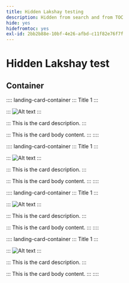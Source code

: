 ```yaml
---
title: Hidden Lakshay testing
description: Hidden from search and from TOC
hide: yes
hidefromtoc: yes
exl-id: 2bb2b88e-10bf-4e26-afbd-c11f82e76f7f
---
```

# Hidden Lakshay test

## Container

:::: landing-card-container
:::
Title 1
:::

:::
![Alt text](https://experienceleague.adobe.com/en/docs/experience-manager-sites-optimizer/content/media_1173e9b57de6809d27fd2ccd8809bd5cee2437e3d.png?width=2000&format=webply&optimize=medium)
:::

:::
This is the card description.
:::

:::
This is the card body content.
:::
::::

:::: landing-card-container
:::
Title 1
:::

:::
![Alt text](https://experienceleague.adobe.com/en/docs/experience-manager-sites-optimizer/content/media_1173e9b57de6809d27fd2ccd8809bd5cee2437e3d.png?width=2000&format=webply&optimize=medium)
:::

:::
This is the card description.
:::

:::
This is the card body content.
:::
::::

:::: landing-card-container
:::
Title 1
:::

:::
![Alt text](https://experienceleague.adobe.com/en/docs/experience-manager-sites-optimizer/content/media_1173e9b57de6809d27fd2ccd8809bd5cee2437e3d.png?width=2000&format=webply&optimize=medium)
:::

:::
This is the card description.
:::

:::
This is the card body content.
:::
::::

:::: landing-card-container
:::
Title 1
:::

:::
![Alt text](https://experienceleague.adobe.com/en/docs/experience-manager-sites-optimizer/content/media_1173e9b57de6809d27fd2ccd8809bd5cee2437e3d.png?width=2000&format=webply&optimize=medium)
:::

:::
This is the card description.
:::

:::
This is the card body content.
:::
::::
